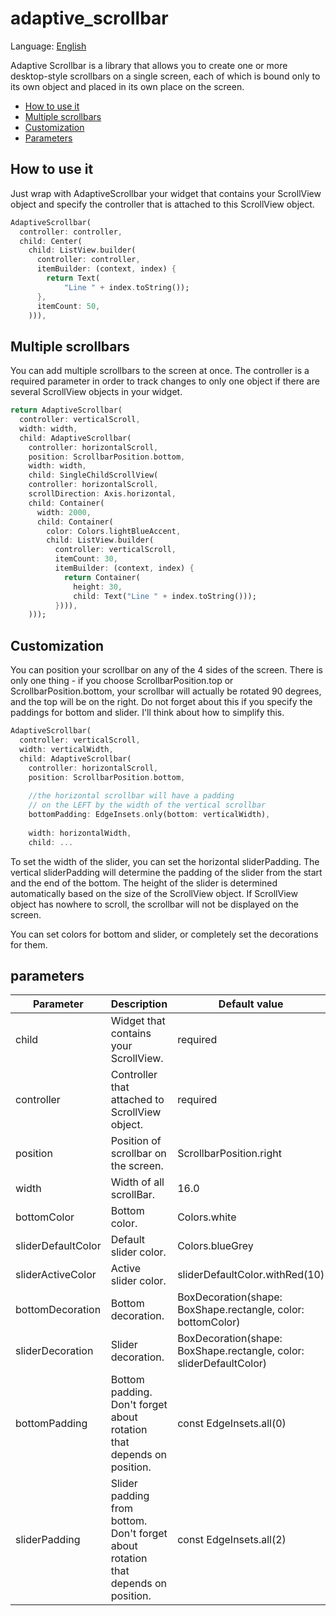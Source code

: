 # adaptive_scrollbar

Language: [English](README.md)

Adaptive Scrollbar is a library that allows you to create one or more desktop-style 
scrollbars on a single screen, each of which is bound only to its own object 
and placed in its own place on the screen.

- [How to use it](#how-to-use-it)
- [Multiple scrollbars](#multiple-scrollbars)
- [Customization](#customization)
- [Parameters](#parameters)

## How to use it

Just wrap with AdaptiveScrollbar your widget that contains your ScrollView 
object and specify the controller that is attached to this ScrollView object.

```dart
AdaptiveScrollbar(
  controller: controller,
  child: Center(
    child: ListView.builder(
      controller: controller,
      itemBuilder: (context, index) { 
        return Text(
            "Line " + index.toString());
      },
      itemCount: 50,
    ))),
```

## Multiple scrollbars

You can add multiple scrollbars to the screen at once. The controller 
is a required parameter in order to track changes to only one object 
if there are several ScrollView objects in your widget.

```dart
return AdaptiveScrollbar(
  controller: verticalScroll,
  width: width,
  child: AdaptiveScrollbar(
    controller: horizontalScroll,
    position: ScrollbarPosition.bottom,
    width: width,
    child: SingleChildScrollView(
    controller: horizontalScroll,
    scrollDirection: Axis.horizontal,
    child: Container(
      width: 2000,
      child: Container(
        color: Colors.lightBlueAccent,
        child: ListView.builder(
          controller: verticalScroll,
          itemCount: 30,
          itemBuilder: (context, index) {
            return Container(
              height: 30,
              child: Text("Line " + index.toString()));
          }))),
    )));
```

## Customization

You can position your scrollbar on any of the 4 sides of the screen. 
There is only one thing - if you choose ScrollbarPosition.top or 
ScrollbarPosition.bottom, your scrollbar will actually be rotated 90 degrees, 
and the top will be on the right. Do not forget about this if you specify
the paddings for bottom and slider. I'll think about how to simplify this.

```dart
AdaptiveScrollbar(
  controller: verticalScroll,
  width: verticalWidth,
  child: AdaptiveScrollbar(
    controller: horizontalScroll,
    position: ScrollbarPosition.bottom,
    
    //the horizontal scrollbar will have a padding
    // on the LEFT by the width of the vertical scrollbar
    bottomPadding: EdgeInsets.only(bottom: verticalWidth),
    
    width: horizontalWidth,
    child: ...
```
To set the width of the slider, you can set the horizontal sliderPadding. 
The vertical sliderPadding will determine the padding of the slider 
from the start and the end of the bottom. The height of the slider 
is determined automatically based on the size of the ScrollView object. 
If ScrollView object has nowhere to scroll, the scrollbar will not be displayed 
on the screen.

You can set colors for bottom and slider, or completely set 
the decorations for them.

## parameters

| Parameter                  | Description                                                                           | Default value                                                                                                                                                                             |
| -------------------------- | ------------------------------------------------------------------------------------- | ------------------------------------------------------------------------------------------------------------------------------------------------------------------------------------- |
| child                      | Widget that contains your ScrollView.                                                 | required                                                                                                                                                                             |
| controller                 | Controller that attached to ScrollView object.                                        | required                      |       
| position                   | Position of scrollbar on the screen.                                                  | ScrollbarPosition.right                                                                                                                                                   |
| width                      | Width of all scrollBar.                                                               | 16.0                                                                                                                                                                  |
| bottomColor                | Bottom color.                                                                         | Colors.white                               |
| sliderDefaultColor         | Default slider color.                                                                 | Colors.blueGrey                                                   |
| sliderActiveColor          | Active slider color.                                                                  | sliderDefaultColor.withRed(10)                                                                                                                                                                          |
| bottomDecoration           | Bottom decoration.                                                                    | BoxDecoration(shape: BoxShape.rectangle, color: bottomColor)                                                                                                      |
| sliderDecoration           | Slider decoration.                                                                    | BoxDecoration(shape: BoxShape.rectangle, color: sliderDefaultColor)                                                                                                           |
| bottomPadding              | Bottom padding. Don't forget about rotation that depends on position.                 | const EdgeInsets.all(0)                                                                                                                                                                               |
| sliderPadding              | Slider padding from bottom. Don't forget about rotation that depends on position.     | const EdgeInsets.all(2)                                                                                                                                                                                 |




